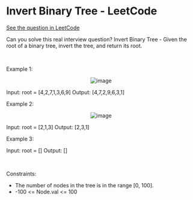 # Invert Binary Tree - LeetCode
[See the question in LeetCode](https://leetcode.com/problems/invert-binary-tree/submissions/1623759674/?envType=study-plan-v2&envId=top-interview-150)

Can you solve this real interview question? Invert Binary Tree - Given the root of a binary tree, invert the tree, and return its root.

 

Example 1:


<p align="center">
  <img src="https://assets.leetcode.com/uploads/2021/03/14/invert1-tree.jpg" alt="image" >
</p>



Input: root = [4,2,7,1,3,6,9]
Output: [4,7,2,9,6,3,1]


Example 2:


<p align="center">
  <img src="https://assets.leetcode.com/uploads/2021/03/14/invert2-tree.jpg" alt="image" >
</p>



Input: root = [2,1,3]
Output: [2,3,1]


Example 3:


Input: root = []
Output: []


 

Constraints:

 * The number of nodes in the tree is in the range [0, 100].
 * -100 <= Node.val <= 100
